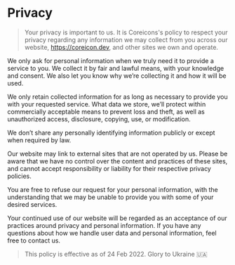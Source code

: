 # Privacy
> Your privacy is important to us. It is Coreicons's policy to respect your privacy regarding any information we may collect from you across our website, https://coreicon.dev, and other sites we own and operate.

We only ask for personal information when we truly need it to provide a service to you. We collect it by fair and lawful means, with your knowledge and consent. We also let you know why we’re collecting it and how it will be used.

We only retain collected information for as long as necessary to provide you with your requested service. What data we store, we’ll protect within commercially acceptable means to prevent loss and theft, as well as unauthorized access, disclosure, copying, use, or modification.

We don’t share any personally identifying information publicly or except when required by law.

Our website may link to external sites that are not operated by us. Please be aware that we have no control over the content and practices of these sites, and cannot accept responsibility or liability for their respective privacy policies.

You are free to refuse our request for your personal information, with the understanding that we may be unable to provide you with some of your desired services.

Your continued use of our website will be regarded as an acceptance of our practices around privacy and personal information. If you have any questions about how we handle user data and personal information, feel free to contact us.

> This policy is effective as of 24 Feb 2022. Glory to Ukraine 🇺🇦
